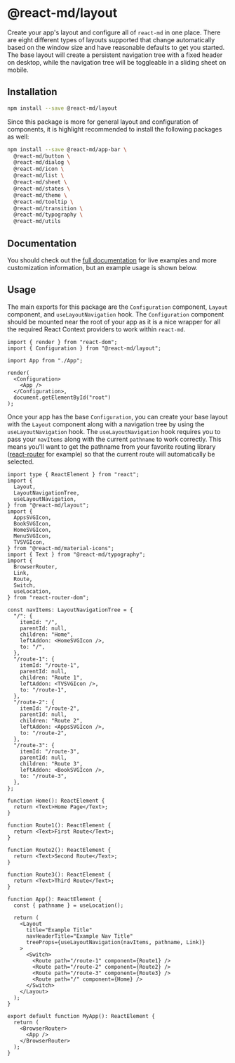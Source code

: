 # @react-md/layout

Create your app's layout and configure all of `react-md` in one place. There are
eight different types of layouts supported that change automatically based on
the window size and have reasonable defaults to get you started. The base layout
will create a persistent navigation tree with a fixed header on desktop, while
the navigation tree will be toggleable in a sliding sheet on mobile.

## Installation

```sh
npm install --save @react-md/layout
```

Since this package is more for general layout and configuration of components,
it is highlight recommended to install the following packages as well:

```sh
npm install --save @react-md/app-bar \
  @react-md/button \
  @react-md/dialog \
  @react-md/icon \
  @react-md/list \
  @react-md/sheet \
  @react-md/states \
  @react-md/theme \
  @react-md/tooltip \
  @react-md/transition \
  @react-md/typography \
  @react-md/utils
```

<!-- DOCS_REMOVE -->

## Documentation

You should check out the
[full documentation](https://react-md.dev/packages/layout/demos) for live
examples and more customization information, but an example usage is shown
below.

<!-- DOCS_REMOVE_END -->

## Usage

The main exports for this package are the `Configuration` component, `Layout`
component, and `useLayoutNavigation` hook. The `Configuration` component should
be mounted near the root of your app as it is a nice wrapper for all the
required React Context providers to work within `react-md`.

```tsx
import { render } from "react-dom";
import { Configuration } from "@react-md/layout";

import App from "./App";

render(
  <Configuration>
    <App />
  </Configuration>,
  document.getElementById("root")
);
```

Once your app has the base `Configuration`, you can create your base layout with
the `Layout` component along with a navigation tree by using the
`useLayoutNavigation` hook. The `useLayoutNavigation` hook requires you to pass
your `navItems` along with the current `pathname` to work correctly. This means
you'll want to get the pathname from your favorite routing library
([react-router](https://github.com/ReactTraining/react-router) for example) so
that the current route will automatically be selected.

```tsx
import type { ReactElement } from "react";
import {
  Layout,
  LayoutNavigationTree,
  useLayoutNavigation,
} from "@react-md/layout";
import {
  AppsSVGIcon,
  BookSVGIcon,
  HomeSVGIcon,
  MenuSVGIcon,
  TVSVGIcon,
} from "@react-md/material-icons";
import { Text } from "@react-md/typography";
import {
  BrowserRouter,
  Link,
  Route,
  Switch,
  useLocation,
} from "react-router-dom";

const navItems: LayoutNavigationTree = {
  "/": {
    itemId: "/",
    parentId: null,
    children: "Home",
    leftAddon: <HomeSVGIcon />,
    to: "/",
  },
  "/route-1": {
    itemId: "/route-1",
    parentId: null,
    children: "Route 1",
    leftAddon: <TVSVGIcon />,
    to: "/route-1",
  },
  "/route-2": {
    itemId: "/route-2",
    parentId: null,
    children: "Route 2",
    leftAddon: <AppsSVGIcon />,
    to: "/route-2",
  },
  "/route-3": {
    itemId: "/route-3",
    parentId: null,
    children: "Route 3",
    leftAddon: <BookSVGIcon />,
    to: "/route-3",
  },
};

function Home(): ReactElement {
  return <Text>Home Page</Text>;
}

function Route1(): ReactElement {
  return <Text>First Route</Text>;
}

function Route2(): ReactElement {
  return <Text>Second Route</Text>;
}

function Route3(): ReactElement {
  return <Text>Third Route</Text>;
}

function App(): ReactElement {
  const { pathname } = useLocation();

  return (
    <Layout
      title="Example Title"
      navHeaderTitle="Example Nav Title"
      treeProps={useLayoutNavigation(navItems, pathname, Link)}
    >
      <Switch>
        <Route path="/route-1" component={Route1} />
        <Route path="/route-2" component={Route2} />
        <Route path="/route-3" component={Route3} />
        <Route path="/" component={Home} />
      </Switch>
    </Layout>
  );
}

export default function MyApp(): ReactElement {
  return (
    <BrowserRouter>
      <App />
    </BrowserRouter>
  );
}
```
